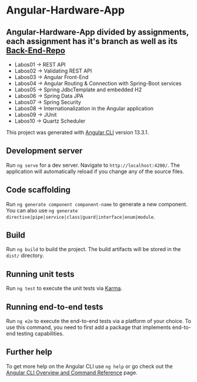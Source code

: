 # Angular-Hardware-App

## Angular-Hardware-App divided by assignments, each assignment has it's branch as well as its [Back-End-Repo](https://github.com/Andrija135/Spring-Boot-Hardware-App.git)

- Labos01 -> REST API
- Labos02 -> Validating REST API
- Labos03 -> Angular Front-End
- Labos04 -> Angular Routing & Connection with Spring-Boot services
- Labos05 -> Spring JdbcTemplate and embedded H2
- Labos06 -> Spring Data JPA
- Labos07 -> Spring Security
- Labos08 -> Internationalization in the Angular application
- Labos09 -> JUnit
- Labos10 -> Quartz Scheduler


This project was generated with [Angular CLI](https://github.com/angular/angular-cli) version 13.3.1.

## Development server

Run `ng serve` for a dev server. Navigate to `http://localhost:4200/`. The application will automatically reload if you change any of the source files.

## Code scaffolding

Run `ng generate component component-name` to generate a new component. You can also use `ng generate directive|pipe|service|class|guard|interface|enum|module`.

## Build

Run `ng build` to build the project. The build artifacts will be stored in the `dist/` directory.

## Running unit tests

Run `ng test` to execute the unit tests via [Karma](https://karma-runner.github.io).

## Running end-to-end tests

Run `ng e2e` to execute the end-to-end tests via a platform of your choice. To use this command, you need to first add a package that implements end-to-end testing capabilities.

## Further help

To get more help on the Angular CLI use `ng help` or go check out the [Angular CLI Overview and Command Reference](https://angular.io/cli) page.
